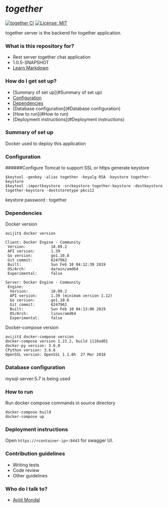 # *together* #

[![together CI](https://github.com/avijitmondal/together-server/workflows/together%20CI/badge.svg)](https://github.com/avijitmondal/together-server/actions)
[![License: MIT](https://img.shields.io/badge/License-MIT-green.svg)](https://opensource.org/licenses/MIT)

together server is the backend for together application.

### What is this repository for? ###

* Rest server together chat application
* 1.0.5-SNAPSHOT
* [Learn Markdown](https://bitbucket.org/tutorials/markdowndemo)

### How do I get set up? ###

* [Summary of set up](#Summary of set up)
* [Configuration](#Configuration)
* [Dependencies](#Dependencies)
* [Database configuration](#Database configuration)
* [How to run](#How to run)
* [Deployment instructions](#Deployment instructions)

### Summary of set up
Docker used to deploy this application

### Configuration
######Configure Tomcat to support SSL or https
generate keystore 
```docker
$keytool -genkey -alias together -keyalg RSA -keystore together-keystore
$keytool -importkeystore -srckeystore together-keystore -destkeystore together-keystore -deststoretype pkcs12
``` 
keystore password : together

### Dependencies
Docker version
```sbtshell
avijit$ docker version

Client: Docker Engine - Community
 Version:           18.09.2
 API version:       1.39
 Go version:        go1.10.8
 Git commit:        6247962
 Built:             Sun Feb 10 04:12:39 2019
 OS/Arch:           darwin/amd64
 Experimental:      false

Server: Docker Engine - Community
 Engine:
  Version:          18.09.2
  API version:      1.39 (minimum version 1.12)
  Go version:       go1.10.6
  Git commit:       6247962
  Built:            Sun Feb 10 04:13:06 2019
  OS/Arch:          linux/amd64
  Experimental:     false
```
Docker-compose version
```docker
avijit$ docker-compose version
docker-compose version 1.23.2, build 1110ad01
docker-py version: 3.6.0
CPython version: 3.6.6
OpenSSL version: OpenSSL 1.1.0h  27 Mar 2018
```

### Database configuration
mysql-server:5.7 is being used

### How to run
Run docker compose commands in source directory
```docker
docker-compose build
docker-compose up
```

### Deployment instructions
Open
```https://<container-ip>:8443```
for swagger UI.

### Contribution guidelines ###

* Writing tests
* Code review
* Other guidelines

### Who do I talk to? ###

* [Avijit Mondal](mailto:avijitmondal38@gmail.com)
